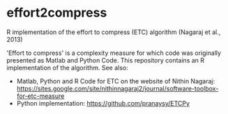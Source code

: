 # effort2compress
R implementation of the effort to compress (ETC) algorithm (Nagaraj et al., 2013)

'Effort to compress' is a complexity measure for which code was originally presented as Matlab and Python Code. This repository contains an R implementation of the algorithm. See also:

- Matlab, Python and R Code for ETC on the website of Nithin Nagaraj: https://sites.google.com/site/nithinnagaraj2/journal/software-toolbox-for-etc-measure
- Python implementation: https://github.com/pranaysy/ETCPy
